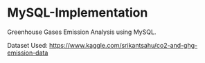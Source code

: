 # MySQL-Implementation
Greenhouse Gases Emission Analysis using MySQL.

Dataset Used:
https://www.kaggle.com/srikantsahu/co2-and-ghg-emission-data
